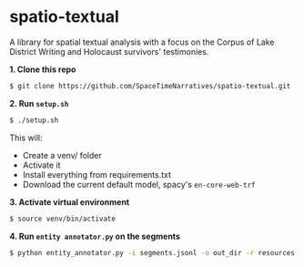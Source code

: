 # spatio-textual
A library for spatial textual analysis with a focus on the Corpus of Lake District Writing and Holocaust survivors' testimonies.

**1. Clone this repo**
```bash
$ git clone https://github.com/SpaceTimeNarratives/spatio-textual.git
```
**2. Run `setup.sh`**
```bash
$ ./setup.sh
```
This will:
  - Create a venv/ folder
  - Activate it 
  - Install everything from requirements.txt
  - Download the current default model, spacy's `en-core-web-trf` 

**3. Activate virtual environment**
```bash
$ source venv/bin/activate
```

**4. Run `entity annotator.py` on the segments**
```bash
$ python entity_annotator.py -i segments.jsonl -o out_dir -r resources -w 4
```

